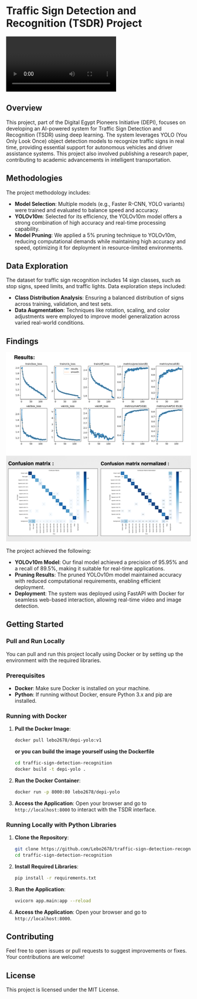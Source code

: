 # Traffic Sign Detection and Recognition (TSDR) Project

<video controls src="WhatsApp Video 2024-10-25 at 19.07.31.mp4" title="Title"></video>

## Overview

This project, part of the Digital Egypt Pioneers Initiative (DEPI), focuses on developing an AI-powered system for Traffic Sign Detection and Recognition (TSDR) using deep learning. The system leverages YOLO (You Only Look Once) object detection models to recognize traffic signs in real time, providing essential support for autonomous vehicles and driver assistance systems. This project also involved publishing a research paper, contributing to academic advancements in intelligent transportation.

## Methodologies

The project methodology includes:

- **Model Selection**: Multiple models (e.g., Faster R-CNN, YOLO variants) were trained and evaluated to balance speed and accuracy.
- **YOLOv10m**: Selected for its efficiency, the YOLOv10m model offers a strong combination of high accuracy and real-time processing capability.
- **Model Pruning**: We applied a 5% pruning technique to YOLOv10m, reducing computational demands while maintaining high accuracy and speed, optimizing it for deployment in resource-limited environments.

## Data Exploration

The dataset for traffic sign recognition includes 14 sign classes, such as stop signs, speed limits, and traffic lights. Data exploration steps included:

- **Class Distribution Analysis**: Ensuring a balanced distribution of signs across training, validation, and test sets.
- **Data Augmentation**: Techniques like rotation, scaling, and color adjustments were employed to improve model generalization across varied real-world conditions.

## Findings

![graphs](image.png)
![conv matrix](image-1.png)

The project achieved the following:

- **YOLOv10m Model**: Our final model achieved a precision of 95.95% and a recall of 89.5%, making it suitable for real-time applications.
- **Pruning Results**: The pruned YOLOv10m model maintained accuracy with reduced computational requirements, enabling efficient deployment.
- **Deployment**: The system was deployed using FastAPI with Docker for seamless web-based interaction, allowing real-time video and image detection.

## Getting Started

### Pull and Run Locally

You can pull and run this project locally using Docker or by setting up the environment with the required libraries.

### Prerequisites

- **Docker**: Make sure Docker is installed on your machine.
- **Python**: If running without Docker, ensure Python 3.x and pip are installed.

### Running with Docker

1. **Pull the Docker Image**:
    ```bash
    docker pull lebo2678/depi-yolo:v1
    ```
    **or you can build the image yourself using the Dockerfile**
    ```bash
    cd traffic-sign-detection-recognition
    docker build -t depi-yolo .
    ```

2. **Run the Docker Container**:
    ```bash
    docker run -p 8000:80 lebo2678/depi-yolo
    ```

3. **Access the Application**: Open your browser and go to `http://localhost:8000` to interact with the TSDR interface.

### Running Locally with Python Libraries

1. **Clone the Repository**:
    ```bash
    git clone https://github.com/Lebo2678/traffic-sign-detection-recognition.git
    cd traffic-sign-detection-recognition
    ```

2. **Install Required Libraries**:
    ```bash
    pip install -r requirements.txt
    ```

3. **Run the Application**:
    ```bash
    uvicorn app.main:app --reload
    ```

4. **Access the Application**: Open your browser and go to `http://localhost:8000`.

## Contributing

Feel free to open issues or pull requests to suggest improvements or fixes. Your contributions are welcome!

## License

This project is licensed under the MIT License.
